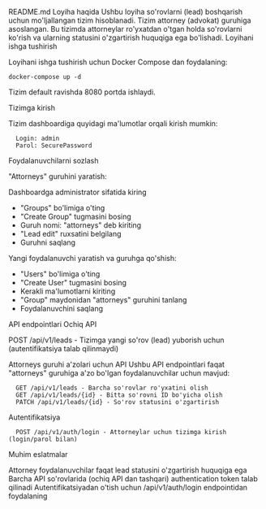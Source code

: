 README.md
Loyiha haqida
Ushbu loyiha so'rovlarni (lead) boshqarish uchun mo'ljallangan tizim hisoblanadi. Tizim attorney (advokat) guruhiga asoslangan. Bu tizimda attorneylar ro'yxatdan o'tgan holda so'rovlarni ko'rish va ularning statusini o'zgartirish huquqiga ega bo'lishadi.
Loyihani ishga tushirish

Loyihani ishga tushirish uchun Docker Compose dan foydalaning:
  ```
  docker-compose up -d
  ```
Tizim default ravishda 8080 portda ishlaydi.

Tizimga kirish

Tizim dashboardiga quyidagi ma'lumotlar orqali kirish mumkin:

```
  Login: admin
  Parol: SecurePassword
```

Foydalanuvchilarni sozlash

"Attorneys" guruhini yaratish:

Dashboardga administrator sifatida kiring
  - "Groups" bo'limiga o'ting
  - "Create Group" tugmasini bosing
  - Guruh nomi: "attorneys" deb kiriting
  - "Lead edit" ruxsatini belgilang
  - Guruhni saqlang


Yangi foydalanuvchi yaratish va guruhga qo'shish:

- "Users" bo'limiga o'ting
- "Create User" tugmasini bosing
- Kerakli ma'lumotlarni kiriting
- "Group" maydonidan "attorneys" guruhini tanlang
- Foydalanuvchini saqlang



API endpointlari
Ochiq API

POST /api/v1/leads - Tizimga yangi so'rov (lead) yuborish uchun (autentifikatsiya talab qilinmaydi)

Attorneys guruhi a'zolari uchun API
Ushbu API endpointlari faqat "attorneys" guruhiga a'zo bo'lgan foydalanuvchilar uchun mavjud:

  ```
    GET /api/v1/leads - Barcha so'rovlar ro'yxatini olish
    GET /api/v1/leads/{id} - Bitta so'rovni ID bo'yicha olish
    PATCH /api/v1/leads/{id} - So'rov statusini o'zgartirish
  ```

Autentifikatsiya

```
  POST /api/v1/auth/login - Attorneylar uchun tizimga kirish (login/parol bilan)
```

Muhim eslatmalar

Attorney foydalanuvchilar faqat lead statusini o'zgartirish huquqiga ega
Barcha API so'rovlarida (ochiq API dan tashqari) authentication token talab qilinadi
Autentifikatsiyadan o'tish uchun /api/v1/auth/login endpointidan foydalaning
